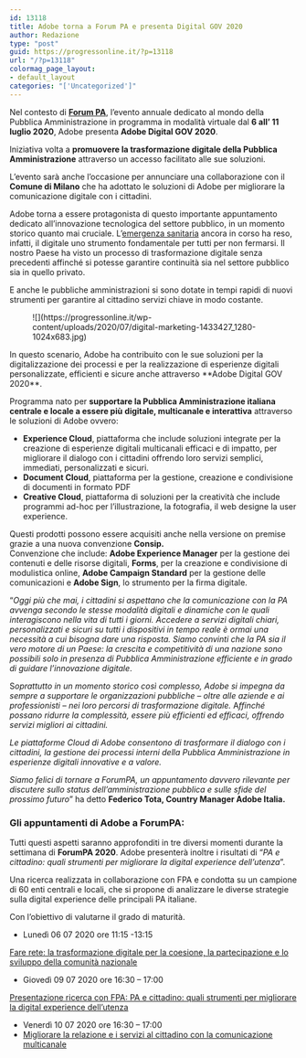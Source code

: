```yaml
---
id: 13118
title: Adobe torna a Forum PA e presenta Digital GOV 2020
author: Redazione
type: "post"
guid: https://progressonline.it/?p=13118
url: "/?p=13118"
colormag_page_layout:
- default_layout
categories: "['Uncategorized']"
---
```


Nel contesto di **[Forum PA](https://www.forumpa.it)**, l’evento annuale dedicato al mondo della Pubblica Amministrazione in programma in modalità virtuale dal **6 all’ 11 luglio 2020**, Adobe presenta **Adobe Digital GOV 2020**.

Iniziativa volta a **promuovere la trasformazione digitale della Pubblica Amministrazione** attraverso un accesso facilitato alle sue soluzioni.

L’evento sarà anche l’occasione per annunciare una collaborazione con il **Comune di Milano** che ha adottato le soluzioni di Adobe per migliorare la comunicazione digitale con i cittadini.

Adobe torna a essere protagonista di questo importante appuntamento dedicato all’innovazione tecnologica del settore pubblico, in un momento storico quanto mai cruciale. L’[emergenza sanitaria](https://progressonline.it/calabria-turismo-italia/) ancora in corso ha reso, infatti, il digitale uno strumento fondamentale per tutti per non fermarsi. Il nostro Paese ha visto un processo di trasformazione digitale senza precedenti affinché si potesse garantire continuità sia nel settore pubblico sia in quello privato.

E anche le pubbliche amministrazioni si sono dotate in tempi rapidi di nuovi strumenti per garantire al cittadino servizi chiave in modo costante.

<div class="wp-block-image"><figure class="aligncenter size-large is-resized">![](https://progressonline.it/wp-content/uploads/2020/07/digital-marketing-1433427_1280-1024x683.jpg)</figure></div>In questo scenario, Adobe ha contribuito con le sue soluzioni per la digitalizzazione dei processi e per la realizzazione di esperienze digitali personalizzate, efficienti e sicure anche attraverso **Adobe Digital GOV 2020**.

Programma nato per **supportare la Pubblica Amministrazione italiana centrale e locale a essere più** **digitale, multicanale e interattiva** attraverso le soluzioni di Adobe ovvero:

- **Experience Cloud**, piattaforma che include soluzioni integrate per la creazione di esperienze digitali multicanali efficaci e di impatto, per migliorare il dialogo con i cittadini offrendo loro servizi semplici, immediati, personalizzati e sicuri.
- **Document Cloud**, piattaforma per la gestione, creazione e condivisione di documenti in formato PDF
- **Creative Cloud**, piattaforma di soluzioni per la creatività che include programmi ad-hoc per l’illustrazione, la fotografia, il web designe la user experience.

Questi prodotti possono essere acquisiti anche nella versione on premise grazie a una nuova convenzione **Consip.**   
 Convenzione che include: **Adobe Experience Manager** per la gestione dei contenuti e delle risorse digitali, **Forms**, per la creazione e condivisione di modulistica online, **Adobe Campaign Standard** per la gestione delle comunicazioni e **Adobe Sign**, lo strumento per la firma digitale.

“*Oggi più che mai, i cittadini si aspettano che la comunicazione con la PA avvenga secondo le stesse modalità digitali e dinamiche con le quali interagiscono nella vita di tutti i giorni. Accedere a servizi digitali chiari, personalizzati e sicuri su tutti i dispositivi in tempo reale è ormai una necessità a cui bisogna dare una risposta. Siamo convinti che la PA sia il vero motore di un Paese: la crescita e competitività di una nazione sono possibili solo in presenza di Pubblica Amministrazione efficiente e in grado di guidare l’innovazione digitale*.

S*oprattutto in un momento storico così complesso, Adobe si impegna da sempre a supportare le organizzazioni pubbliche – oltre alle aziende e ai professionisti – nei loro percorsi di trasformazione digitale.* A*ffinché possano ridurre la complessità, essere più efficienti ed efficaci, offrendo servizi migliori ai cittadini.*

*Le piattaforme Cloud di Adobe consentono di trasformare il dialogo con i cittadini, la gestione dei processi interni della Pubblica Amministrazione in esperienze digitali innovative e a valore.*

 *Siamo felici di tornare a ForumPA, un appuntamento davvero rilevante per discutere sullo status dell’amministra*zi*one pubblica e sulle sfide del prossimo futuro*” ha detto **Federico Tota, Country Manager Adobe Italia.**

### **Gli appuntamenti di Adobe a ForumPA**:

Tutti questi aspetti saranno approfonditi in tre diversi momenti durante la settimana di **ForumPA 2020**. Adobe presenterà inoltre i risultati di “*PA e cittadino: quali strumenti per migliorare la digital experience dell’utenza*”.

Una ricerca realizzata in collaborazione con FPA e condotta su un campione di 60 enti centrali e locali, che si propone di analizzare le diverse strategie sulla digital experience delle principali PA italiane.

Con l’obiettivo di valutarne il grado di maturità.

- Lunedì 06 07 2020 ore 11:15 -13:15

[Fare rete: la trasformazione digitale per la coesione, la partecipazione e lo sviluppo della comunità nazionale](https://forumpa2020.eventifpa.it/it/event-details/?id=9295)

- Giovedì 09 07 2020 ore 16:30 – 17:00

[Presentazione ricerca con FPA: PA e cittadino: quali strumenti per migliorare la digital experience dell’utenza](https://forumpa2020.eventifpa.it/it/event-details/?id=9317)

- Venerdì 10 07 2020 ore 16:30 – 17:00
- [Migliorare la relazione e i servizi al cittadino con la comunicazione multicanale](https://forumpa2020.eventifpa.it/it/event-details/?id=9371)